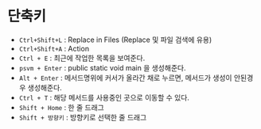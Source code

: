# 단축키

- `Ctrl+Shift+L` : Replace in Files (Replace 및 파일 검색에 유용)
- `Ctrl+Shift+A` : Action 
- `Ctrl + E` : 최근에 작업한 목록을 보여준다.
- `psvm + Enter` : public static void main 을 생성해준다.
- `Alt + Enter` : 메서드명위에 커서가 올라간 채로 누르면, 메서드가 생성이 안된경우 생성해준다. 
- `Ctrl + T` : 해당 메서드를 사용중인 곳으로 이동할 수 있다.
- `Shift + Home` : 한 줄 드래그
- `Shift + 방향키` : 방향키로 선택한 줄 드래그
